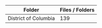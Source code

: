 | Folder               |   Files / Folders |
|----------------------|-------------------|
| District of Columbia |               139 |